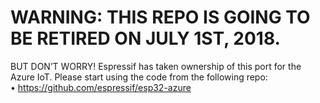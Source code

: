 # WARNING: THIS REPO IS GOING TO BE RETIRED ON JULY 1ST, 2018. 
BUT DON’T WORRY!  Espressif has taken ownership of this port for the Azure IoT.
Please start using the code from the following repo:  
•	https://github.com/espressif/esp32-azure
